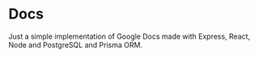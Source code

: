 # Docs
Just a simple implementation of Google Docs made with Express, React, Node and PostgreSQL and Prisma ORM.
